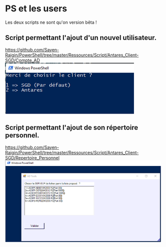 # PS et les users

Les deux scripts ne sont qu'on version bêta !

## Script permettant l'ajout d'un nouvel utilisateur.
https://github.com/Sayen-Raigin/PowerShell/tree/master/Ressources/Script/Antares_Client-SGD/Compte_AD
![alt text](../Ressources/IMG/AddAD_NewAccount.png)
<br>

## Script permettant l'ajout de son répertoire personnel.
https://github.com/Sayen-Raigin/PowerShell/tree/master/Ressources/Script/Antares_Client-SGD/Repertoire_Personnel
![alt text](../Ressources/IMG/AddFolder_NewUser.png)
